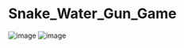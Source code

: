 ﻿# Snake_Water_Gun_Game
![image](https://github.com/user-attachments/assets/36965924-4293-4ab2-8e44-6024d4657b2d)
![image](https://github.com/user-attachments/assets/7dfe9aad-e087-4612-94c3-4948000bc986)
